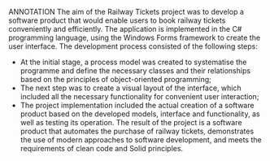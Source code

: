 ANNOTATION
    The aim of the Railway Tickets project was to develop a software product that would enable users to book railway tickets conveniently and efficiently.
The application is implemented in the C# programming language, using the Windows Forms framework to create the user interface.
The development process consisted of the following steps:
- At the initial stage, a process model was created to systematise the programme and define the necessary classes and their relationships based on the principles of object-oriented programming;
- The next step was to create a visual layout of the interface, which included all the necessary functionality for convenient user interaction;
- The project implementation included the actual creation of a software product based on the developed models, interface and functionality, as well as testing its operation.
    The result of the project is a software product that automates the purchase of railway tickets, demonstrates the use of modern approaches to software development, and meets the requirements of clean code and Solid principles.

